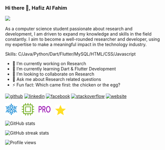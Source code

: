 ### Hi there 👋, Hafiz Al Fahim
![]((https://i.postimg.cc/90JDspdb/cover.jpg))

As a computer science student passionate about research and development, I am driven to expand my knowledge and skills in the field constantly. I aim to become a well-rounded researcher and developer, using my expertise to make a meaningful impact in the technology industry. 

Skills: C/Java/Python/Dart/Flutter/MySQL/HTML/CSS/Javascript

- 🔭 I’m currently working on Research 
- 🌱 I’m currently learning Dart & Flutter Development 
- 👯 I’m looking to collaborate on Research 
- 💬 Ask me about Research related questions 
- ⚡ Fun fact: Which came first: the chicken or the egg? 


[<img src='https://cdn.jsdelivr.net/npm/simple-icons@3.0.1/icons/github.svg' alt='github' height='40'>](https://github.com/HafizAl-Fahim)  [<img src='https://cdn.jsdelivr.net/npm/simple-icons@3.0.1/icons/linkedin.svg' alt='linkedin' height='40'>](https://www.linkedin.com/in/https://www.linkedin.com/in/hafiz-al-fahim-832096229/)  [<img src='https://cdn.jsdelivr.net/npm/simple-icons@3.0.1/icons/facebook.svg' alt='facebook' height='40'>](https://www.facebook.com/https://www.facebook.com/crysisengage.hyper)  [<img src='https://cdn.jsdelivr.net/npm/simple-icons@3.0.1/icons/stackoverflow.svg' alt='stackoverflow' height='40'>](https://stackoverflow.com/users/https://stackoverflow.com/users/18589892/hafizalfahim)  [<img src='https://cdn.jsdelivr.net/npm/simple-icons@3.0.1/icons/icloud.svg' alt='website' height='40'>](https://sites.google.com/view/hafizalfahim)  

<a href='https://archiveprogram.github.com/'><img src='https://raw.githubusercontent.com/acervenky/animated-github-badges/master/assets/acbadge.gif' width='40' height='40'></a> <a href='https://docs.github.com/en/developers'><img src='https://raw.githubusercontent.com/acervenky/animated-github-badges/master/assets/devbadge.gif' width='40' height='40'></a> <a href='https://github.com/pricing'><img src='https://raw.githubusercontent.com/acervenky/animated-github-badges/master/assets/pro.gif' width='40' height='40'></a> <a href='https://stars.github.com/'><img src='https://raw.githubusercontent.com/acervenky/animated-github-badges/master/assets/starbadge.gif' width='35' height='35'></a> 

![GitHub stats](https://github-readme-stats.vercel.app/api?username=HafizAl-Fahim&show_icons=true)  

![GitHub streak stats](https://streak-stats.demolab.com/?user=HafizAl-Fahim)  

![Profile views](https://gpvc.arturio.dev/HafizAl-Fahim)  
